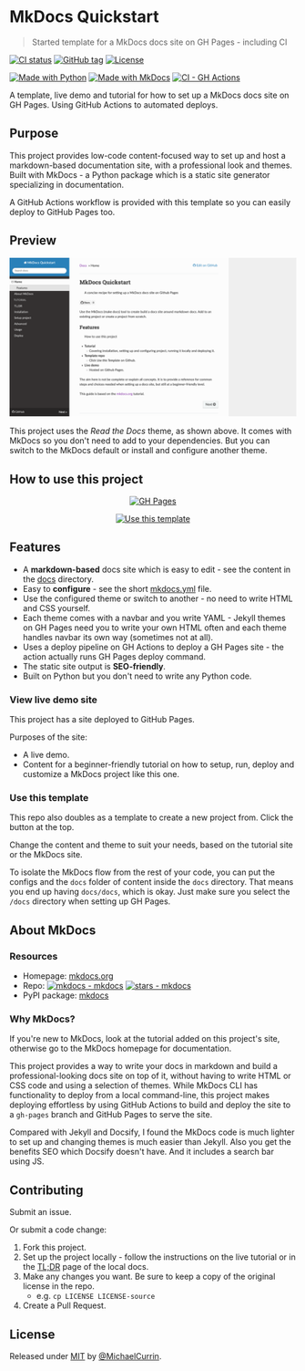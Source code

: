 # MkDocs Quickstart
> Started template for a MkDocs docs site on GH Pages - including CI

[![CI status](https://github.com/MichaelCurrin/mkdocs-quickstart/workflows/Deploy%20docs/badge.svg)](https://github.com/MichaelCurrin/mkdocs-quickstart/actions)
[![GitHub tag](https://img.shields.io/github/tag/MichaelCurrin/mkdocs-quickstart?include_prereleases=&sort=semver)](https://github.com/MichaelCurrin/mkdocs-quickstart/releases/)
[![License](https://img.shields.io/badge/License-MIT-blue)](#license)

[![Made with Python](https://img.shields.io/badge/Python->%3D3.6-blue?logo=python&logoColor=white)](https://python.org)
[![Made with MkDocs](https://img.shields.io/badge/MkDocs-~=1.1-blue)](https://www.mkdocs.org/)
[![CI - GH Actions](https://img.shields.io/badge/CI-GH_Actions-blue?logo=github-actions&logoColor=white)](https://github.com/features/actions)

A template, live demo and tutorial for how to set up a MkDocs docs site on GH Pages. Using GitHub Actions to automated deploys.


<!-- TODO When creating a new project copied from this template, you can delete this README.md and start over -->

## Purpose

This project provides low-code content-focused way to set up and host a markdown-based documentation site, with a professional look and themes. Built with MkDocs - a Python package which is a static site generator specializing in documentation.

A GitHub Actions workflow is provided with this template so you can easily deploy to GitHub Pages too.


## Preview

[![Sample screenshot](/sample.png)](https://michaelcurrin.github.io/mkdocs-quickstart/ "Sample screenshot")

This project uses the _Read the Docs_ theme, as shown above. It comes with MkDocs so you don't need to add to your dependencies. But you can switch to the MkDocs default or install and configure another theme.


## How to use this project

<div align="center">

[![GH Pages](https://img.shields.io/badge/View_site-MkDocs_Quickstart-blue?style=for-the-badge)](https://michaelcurrin.github.io/mkdocs-quickstart/)

[![Use this template](https://img.shields.io/badge/Generate-Use_this_template-2ea44f?style=for-the-badge)](https://github.com/MichaelCurrin/mkdocs-quickstart/generate)

</div>


## Features

- A **markdown-based** docs site which is easy to edit - see the content in the [docs](/docs/docs/) directory.
- Easy to **configure** - see the short [mkdocs.yml](/docs/mkdocs.yml) file.
- Use the configured theme or switch to another - no need to write HTML and CSS yourself.
- Each theme comes with a navbar and you write YAML - Jekyll themes on GH Pages need you to write your own HTML often and each theme handles navbar its own way (sometimes not at all).
- Uses a deploy pipeline on GH Actions to deploy a GH Pages site - the action actually runs GH Pages deploy command.
- The static site output is **SEO-friendly**.
- Built on Python but you don't need to write any Python code.

### View live demo site

This project has a site deployed to GitHub Pages.

Purposes of the site:

- A live demo.
- Content for a beginner-friendly tutorial on how to setup, run, deploy and customize a MkDocs project like this one.

### Use this template

This repo also doubles as a template to create a new project from. Click the button at the top.

Change the content and theme to suit your needs, based on the tutorial site or the MkDocs site.

To isolate the MkDocs flow from the rest of your code, you can put the configs and the `docs` folder of content inside the `docs` directory. That means you end up having `docs/docs`, which is okay. Just make sure you select the `/docs` directory when setting up GH Pages.


## About MkDocs

### Resources

- Homepage: [mkdocs.org](http://www.mkdocs.org/)
- Repo: [![mkdocs - mkdocs](https://img.shields.io/static/v1?label=mkdocs&message=mkdocs&color=blue&logo=github)](https://github.com/mkdocs/mkdocs) [![stars - mkdocs](https://img.shields.io/github/stars/mkdocs/mkdocs?style=social)](https://github.com/mkdocs/mkdocs)
- PyPI package: [mkdocs](https://pypi.org/project/mkdocs/)

### Why MkDocs?

If you're new to MkDocs, look at the tutorial added on this project's site, otherwise go to the MkDocs homepage for documentation.

This project provides a way to write your docs in markdown and build a professional-looking docs site on top of it, without having to write HTML or CSS code and using a selection of themes. While MkDocs CLI has functionality to deploy from a local command-line, this project makes deploying effortless by using GitHub Actions to build and deploy the site to a `gh-pages` branch and GitHub Pages to serve the site.

Compared with Jekyll and Docsify, I found the MkDocs code is much lighter to set up and changing themes is much easier than Jekyll. Also you get the benefits SEO which Docsify doesn't have. And it includes a search bar using JS.


## Contributing

Submit an issue.

Or submit a code change:

1. Fork this project.
2. Set up the project locally - follow the instructions on the live tutorial or in the [TL;DR](/docs/docs/tutorial/tldr.md) page of the local docs.
3. Make any changes you want. Be sure to keep a copy of the original license in the repo.
    - e.g. `cp LICENSE LICENSE-source`
4. Create a Pull Request.


## License

Released under [MIT](/LICENSE) by [@MichaelCurrin](https://github.com/MichaelCurrin).
